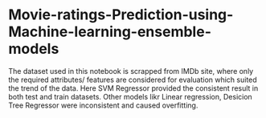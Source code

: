 # Movie-ratings-Prediction-using-Machine-learning-ensemble-models
The dataset used in this notebook is scrapped from IMDb site, where only the required attributes/ features are considered for evaluation which suited the trend of the data.
Here SVM Regressor provided the consistent result in both test and train datasets. Other models likr Linear regression, Desicion Tree Regressor were inconsistent and caused overfitting. 
